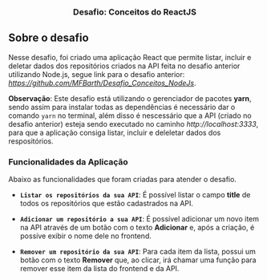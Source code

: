 <h3 align="center">
  Desafio: Conceitos do ReactJS
</h3>

## Sobre o desafio
Nesse desafio, foi criado uma aplicação React que permite listar, incluir e deletar dados dos repositórios criados na API feita no desafio anterior utilizando Node.js, segue link para o desafio anterior: *https://github.com/MFBarth/Desafio_Conceitos_NodeJs*.
 
**Observação**: Este desafio está utilizando o gerenciador de pacotes **yarn**, sendo assim para instalar todas as dependências é necessário dar o comando `yarn` no terminal, além disso é nescessário que a API (criado no desafio anterior) esteja sendo executado no caminho *http://localhost:3333*, para que a aplicação consiga listar, incluir e deleletar dados dos respositórios.

### Funcionalidades da Aplicação

Abaixo as funcionalidades que foram criadas para atender o desafio.

- **`Listar os repositórios da sua API`**: É possível listar o campo **title** de todos os repositórios que estão cadastrados na API.

- **`Adicionar um repositório a sua API`**: É possível adicionar um novo item na API através de um botão com o texto **Adicionar** e, após a criação, é possíve exibir o nome dele no frontend.

- **`Remover um repositório da sua API`**: Para cada item da lista, possui um botão com o texto **Remover** que, ao clicar, irá chamar uma função para remover esse item da lista do frontend e da API.
